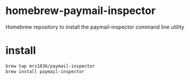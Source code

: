 # homebrew-paymail-inspector

Homebrew repository to install the paymail-inspector command line utility

# install

```sh
brew tap mrz1836/paymail-inspector
brew install paymail-inspector
```
